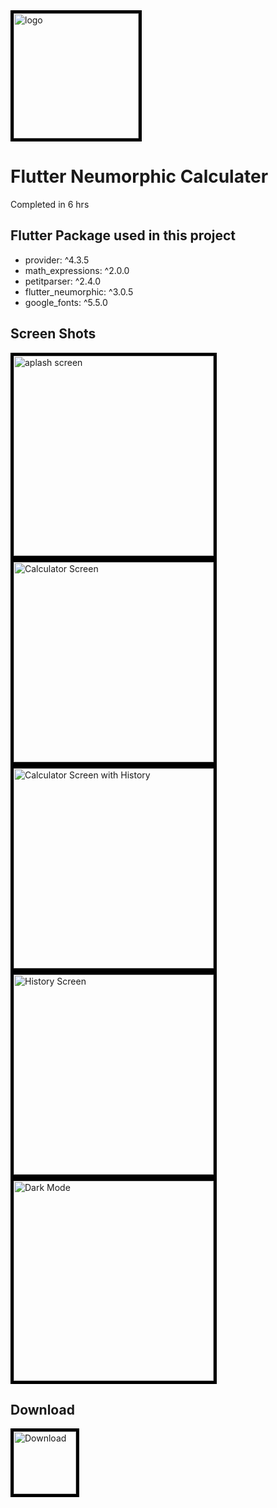 <img  src = "https://raw.github.com/wekex35/FlutterCalculator/master/screenshots/logo.png" style="border:5px solid black" alt="logo" width="200">


# Flutter Neumorphic Calculater
Completed in 6 hrs

## Flutter Package used in this project
<ul>
<li>provider: ^4.3.5</li>
<li>math_expressions: ^2.0.0</li>
<li>petitparser: ^2.4.0</li>
<li>flutter_neumorphic: ^3.0.5</li>
<li>google_fonts: ^5.5.0</li>
</ul>

## Screen Shots
<div float="left">
<img  src = "https://raw.github.com/wekex35/FlutterCalculator/master/screenshots/Screenshot_6.png" style="border:5px solid black" alt="aplash screen" width="320">

<img  src = "https://raw.github.com/wekex35/FlutterCalculator/master/screenshots/Screenshot_2.png" style="border:5px solid black" alt="Calculator Screen" width="320">
<img  src = "https://raw.github.com/wekex35/FlutterCalculator/master/screenshots/Screenshot_4.png" style="border:5px solid black" alt="Calculator Screen with History" width="320">
<img  src = "https://raw.github.com/wekex35/FlutterCalculator/master/screenshots/Screenshot_5.png" style="border:5px solid black" alt="History Screen" width="320">
<img  src = "https://raw.github.com/wekex35/FlutterCalculator/master/screenshots/Screenshot_7.png" style="border:5px solid black" alt="Dark Mode" width="320">
</div>

## Download

 <a href="/images/myw3schoolsimage.jpg" download>
 <img  src = "https://raw.github.com/wekex35/FlutterCalculator/master/screenshots/app-release.apk" style="border:5px solid black" alt="Download" width="100">
 </a> 









